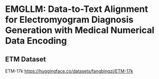 # EMGLLM: Data-to-Text Alignment for Electromyogram Diagnosis Generation with Medical Numerical Data Encoding


## ETM Dataset
ETM-17k https://huggingface.co/datasets/fangbingzi/ETM-17k
